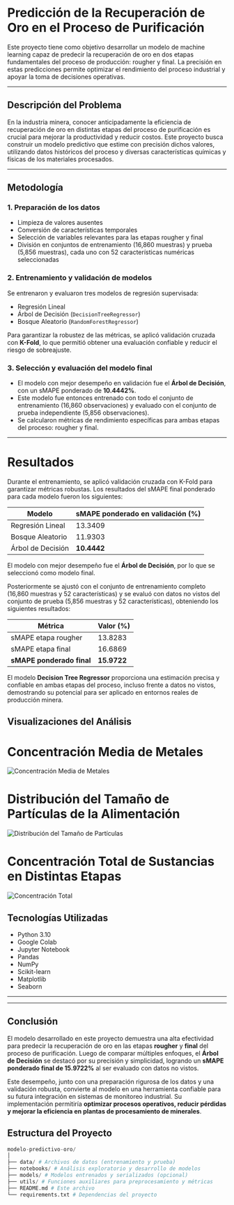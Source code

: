 # Predicción de la Recuperación de Oro en el Proceso de Purificación

Este proyecto tiene como objetivo desarrollar un modelo de machine learning capaz de predecir la recuperación de oro en dos etapas fundamentales del proceso de producción: rougher y final. La precisión en estas predicciones permite optimizar el rendimiento del proceso industrial y apoyar la toma de decisiones operativas.

---

##  Descripción del Problema

En la industria minera, conocer anticipadamente la eficiencia de recuperación de oro en distintas etapas del proceso de purificación es crucial para mejorar la productividad y reducir costos. Este proyecto busca construir un modelo predictivo que estime con precisión dichos valores, utilizando datos históricos del proceso y diversas características químicas y físicas de los materiales procesados.

---

##  Metodología

### 1. Preparación de los datos
- Limpieza de valores ausentes  
- Conversión de características temporales  
- Selección de variables relevantes para las etapas rougher y final  
- División en conjuntos de entrenamiento (16,860 muestras) y prueba (5,856 muestras), cada uno con 52 características numéricas seleccionadas

### 2. Entrenamiento y validación de modelos
Se entrenaron y evaluaron tres modelos de regresión supervisada:

- Regresión Lineal  
- Árbol de Decisión (`DecisionTreeRegressor`)  
- Bosque Aleatorio (`RandomForestRegressor`)  

Para garantizar la robustez de las métricas, se aplicó validación cruzada con **K-Fold**, lo que permitió obtener una evaluación confiable y reducir el riesgo de sobreajuste.

### 3. Selección y evaluación del modelo final
- El modelo con mejor desempeño en validación fue el **Árbol de Decisión**, con un sMAPE ponderado de **10.4442%**.
- Este modelo fue entonces entrenado con todo el conjunto de entrenamiento (16,860 observaciones) y evaluado con el conjunto de prueba independiente (5,856 observaciones).
- Se calcularon métricas de rendimiento específicas para ambas etapas del proceso: rougher y final.

---

# Resultados

Durante el entrenamiento, se aplicó validación cruzada con K-Fold para garantizar métricas robustas. Los resultados del sMAPE final ponderado para cada modelo fueron los siguientes:

| Modelo                  | sMAPE ponderado en validación (%) |
|-------------------------|------------------------------------|
| Regresión Lineal        | 13.3409                            |
| Bosque Aleatorio        | 11.9303                            |
| Árbol de Decisión       | **10.4442**                        |

El modelo con mejor desempeño fue el **Árbol de Decisión**, por lo que se seleccionó como modelo final.

Posteriormente se ajustó con el conjunto de entrenamiento completo (16,860 muestras y 52 características) y se evaluó con datos no vistos del conjunto de prueba (5,856 muestras y 52 características), obteniendo los siguientes resultados:

| Métrica                  | Valor (%)    |
|--------------------------|--------------|
| sMAPE etapa rougher      | 13.8283      |
| sMAPE etapa final        | 16.6869      |
| **sMAPE ponderado final**| **15.9722**  |

El modelo **Decision Tree Regressor** proporciona una estimación precisa y confiable en ambas etapas del proceso, incluso frente a datos no vistos, demostrando su potencial para ser aplicado en entornos reales de producción minera.

## Visualizaciones del Análisis

# Concentración Media de Metales

![Concentración Media de Metales](https://github.com/user-attachments/assets/5745e3a2-fc49-4083-ae61-66d0653bf9a8?raw=true)

# Distribución del Tamaño de Partículas de la Alimentación

![Distribución del Tamaño de Partículas](https://github.com/user-attachments/assets/271f0f1f-53b3-462e-b2aa-b7ad156c7772?raw=true)

# Concentración Total de Sustancias en Distintas Etapas

![Concentración Total](https://github.com/user-attachments/assets/c2150530-78ec-4123-b5c7-1c4d4d7a6731?raw=true)




## Tecnologías Utilizadas

- Python 3.10  
- Google Colab  
- Jupyter Notebook  
- Pandas  
- NumPy  
- Scikit-learn  
- Matplotlib  
- Seaborn

---

---

## Conclusión

El modelo desarrollado en este proyecto demuestra una alta efectividad para predecir la recuperación de oro en las etapas **rougher** y **final** del proceso de purificación. Luego de comparar múltiples enfoques, el **Árbol de Decisión** se destacó por su precisión y simplicidad, logrando un **sMAPE ponderado final de 15.9722%** al ser evaluado con datos no vistos.

Este desempeño, junto con una preparación rigurosa de los datos y una validación robusta, convierte al modelo en una herramienta confiable para su futura integración en sistemas de monitoreo industrial. Su implementación permitiría **optimizar procesos operativos, reducir pérdidas y mejorar la eficiencia en plantas de procesamiento de minerales**.

## Estructura del Proyecto

```python
modelo-predictivo-oro/
│
├── data/ # Archivos de datos (entrenamiento y prueba)
├── notebooks/ # Análisis exploratorio y desarrollo de modelos
├── models/ # Modelos entrenados y serializados (opcional)
├── utils/ # Funciones auxiliares para preprocesamiento y métricas
├── README.md # Este archivo
└── requirements.txt # Dependencias del proyecto
